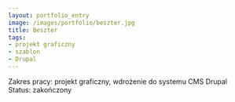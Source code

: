```yaml
---
layout: portfolio_entry
image: /images/portfolio/beszter.jpg
title: Beszter
tags:
- projekt graficzny
- szablon
- Drupal
---
```

Zakres pracy: projekt graficzny, wdrożenie do systemu CMS Drupal <br />
Status: zakończony